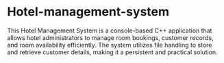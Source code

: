 # Hotel-management-system
This Hotel Management System is a console-based C++ application that allows hotel administrators to manage room bookings, customer records, and room availability efficiently. The system utilizes file handling to store and retrieve customer details, making it a persistent and practical solution.
